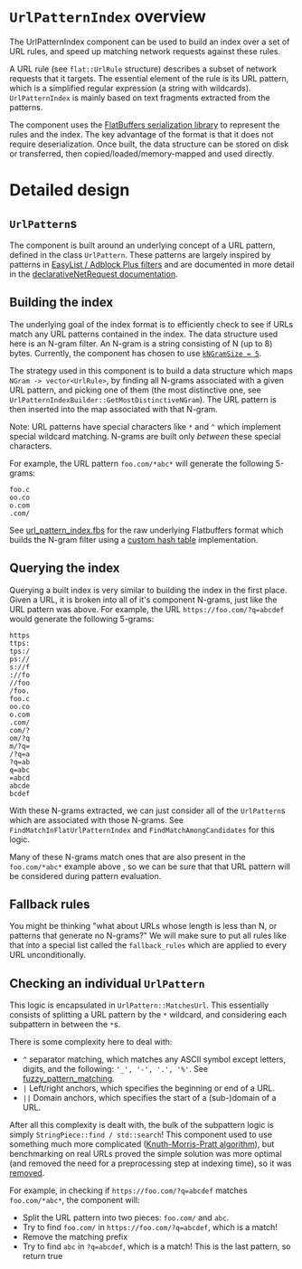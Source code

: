 # `UrlPatternIndex` overview

The UrlPatternIndex component can be used to build an index over a set of URL
rules, and speed up matching network requests against these rules.

A URL rule (see `flat::UrlRule` structure) describes a subset of network
requests that it targets. The essential element of the rule is its URL pattern,
which is a simplified regular expression (a string with wildcards).
`UrlPatternIndex` is mainly based on text fragments extracted from the patterns.

The component uses the [FlatBuffers serialization
library](https://google.github.io/flatbuffers/) to represent the rules and the
index. The key advantage of the format is that it does not require
deserialization. Once built, the data structure can be stored on disk or
transferred, then copied/loaded/memory-mapped and used directly.

# Detailed design

## `UrlPattern`s

The component is built around an underlying concept of a URL pattern, defined in
the class `UrlPattern`. These patterns are largely inspired by patterns in
[EasyList / Adblock Plus filters](https://adblockplus.org/filter-cheatsheet) and
are documented in more detail in the [declarativeNetRequest
documentation](https://developer.chrome.com/docs/extensions/reference/declarativeNetRequest/#type-RuleCondition).

## Building the index

The underlying goal of the index format is to efficiently check to see if URLs
match any URL patterns contained in the index. The data structure used here is
an N-gram filter. An N-gram is a string consisting of N (up to 8) bytes. Currently,
the component has chosen to use [`kNGramSize = 5`](https://source.chromium.org/chromium/chromium/src/+/main:components/url_pattern_index/url_pattern_index.h;drc=e89a43f45befc5c8e549d765018524d2f81c8765;l=54).

The strategy used in this component is to build a data structure which maps
`NGram -> vector<UrlRule>`, by finding all N-grams associated with a given URL
pattern, and picking one of them (the most distinctive one, see
`UrlPatternIndexBuilder::GetMostDistinctiveNGram`). The URL pattern is then
inserted into the map associated with that N-gram.

Note: URL patterns have special characters like `*` and `^` which implement
special wildcard matching. N-grams are built only _between_ these special
characters.

For example, the URL pattern `foo.com/*abc*` will generate the following 5-grams:
```
foo.c
oo.co
o.com
.com/
```

See
[url_pattern_index.fbs](https://source.chromium.org/chromium/chromium/src/+/main:components/url_pattern_index/flat/url_pattern_index.fbs)
for the raw underlying Flatbuffers format which builds the N-gram filter using a
[custom hash table](https://source.chromium.org/chromium/chromium/src/+/main:components/url_pattern_index/closed_hash_map.h)
implementation.

## Querying the index

Querying a built index is very similar to building the index in the first place.
Given a URL, it is broken into all of it's component N-grams, just like the URL
pattern was above. For example, the URL `https://foo.com/?q=abcdef` would
generate the following 5-grams:
```
https
ttps:
tps:/
ps://
s://f
://fo
//foo
/foo.
foo.c
oo.co
o.com
.com/
com/?
om/?q
m/?q=
/?q=a
?q=ab
q=abc
=abcd
abcde
bcdef
```
With these N-grams extracted, we can just consider all of the `UrlPattern`s
which are associated with those N-grams. See `FindMatchInFlatUrlPatternIndex`
and `FindMatchAmongCandidates` for this logic.

Many of these N-grams match ones that are also present in the `foo.com/*abc*`
example above , so we can be sure that that URL pattern will be considered
during pattern evaluation.

## Fallback rules
You might be thinking "what about URLs whose length is less than N, or
patterns that generate no N-grams?" We will make sure to put all rules like that
into a special list called the `fallback_rules` which are applied to every URL
unconditionally.

## Checking an individual `UrlPattern`

This logic is encapsulated in `UrlPattern::MatchesUrl`. This essentially
consists of splitting a URL pattern by the `*` wildcard, and considering each
subpattern in between the `*`s.

There is some complexity here to deal with:
- `^` separator matching, which matches any ASCII symbol except letters, digits,
  and the following: `'_', '-', '.', '%'`. See
  [fuzzy_pattern_matching](https://source.chromium.org/chromium/chromium/src/+/main:components/url_pattern_index/fuzzy_pattern_matching.h).
- `|` Left/right anchors, which specifies the beginning or end of a URL.
- `||` Domain anchors, which specifies the start of a (sub-)domain of a URL.

After all this complexity is dealt with, the bulk of the subpattern logic is
simply `StringPiece::find / std::search`! This component used to use something
much more complicated ([Knuth-Morris-Pratt
algorithm](https://en.wikipedia.org/wiki/Knuth%E2%80%93Morris%E2%80%93Pratt_algorithm)),
but benchmarking on real URLs proved the simple solution was more optimal (and
removed the need for a preprocessing step at indexing time), so it was
[removed](https://codereview.chromium.org/2793993002/).

For example, in checking if `https://foo.com/?q=abcdef` matches `foo.com/*abc*`,
the component will:

- Split the URL pattern into two pieces: `foo.com/` and `abc`.
- Try to find `foo.com/` in `https://foo.com/?q=abcdef`, which is a match!
- Remove the matching prefix
- Try to find `abc` in `?q=abcdef`, which is a match! This is the last pattern,
  so return true